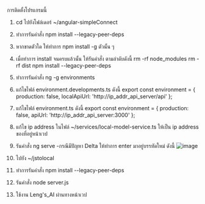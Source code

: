 การติดตั้งโปรแกรมนี้
1. cd ไปยังโฟล์เดอร์ ~/angular-simpleConnect
2. ทำการรันคำสั่ง npm install --legacy-peer-deps
3. หากขาดตัวใด ให้ทำการ npm install -g ตัวนั้น ๆ
4. เมื่อทำการ install จนครบแล้วนั้น ให้รันคำสั่ง ตามลำดับดังนี้
   rm -rf node_modules
  rm -rf dist
  npm install --legacy-peer-deps
5. ทำการรันคำสั่ง ng -g environments
6. แก้ไขไฟล์ environment.developments.ts ดังนี้
   export const environment = {
    production: false,
    localApiUrl: 'http://ip_addr_api_server/api'
  };
7. แก้ไขไฟล์ environment.ts ดังนี้
   export const environment = {
    production: false,
    apiUrl: 'http://ip_addr_api_server:3000' 
};
8. แก้ไข ip address ในไฟล์ ~/services/local-model-service.ts ให้เป็น ip address ของที่อยู่หน้าเวป
9. รันคำสั่ง ng serve
    -กรณีมีปัญหา Delta ให้ทำการ enter มาอยู่บรรทัดใหม่ ดังนี้
      ![image](https://github.com/user-attachments/assets/17e3dff1-8173-4ef4-b720-a52df3d839d7)

10. ไปยัง ~/jstolocal
11. ทำการรันคำสั่ง npm install --legacy-peer-deps
12. รันคำสั่ง node server.js
13. ใช้งาน Leng's_AI ผ่านทางหน้าเวป

